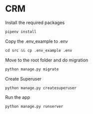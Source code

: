 # CRM


Install the required packages
```python
pipenv install
```

Copy the .env_example to .env
```python
cd src && cp .env_example .env
```

Move to the root folder and do migration
```python
python manage.py migrate
```

Create Superuser
```python
python manage.py createsuperuser
```

Run the app
```python
python manage.py runserver
```
